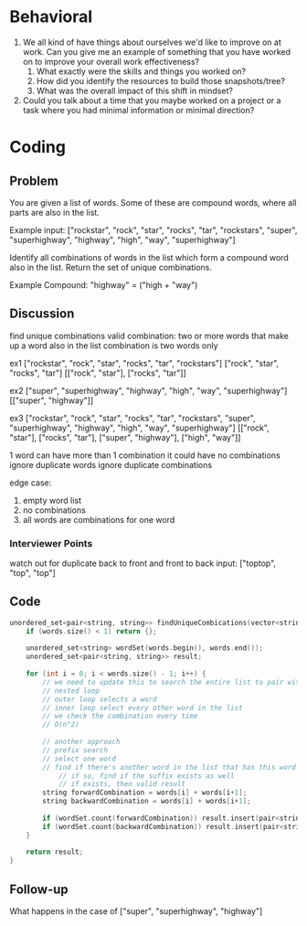 # Behavioral

 1. We all kind of have things about ourselves we'd like to improve on at work. Can you give me an example of something that you have worked on to improve your overall work effectiveness?
	 1. What exactly were the skills and things you worked on?
	 2. How did you identify the resources to build those snapshots/tree?
	 3. What was the overall impact of this shift in mindset?
 2. Could you talk about a time that you maybe worked on a project or a task where you had minimal information or minimal direction?
# Coding
## Problem

You are given a list of words. Some of these are compound words, where all parts are also in the list.

Example input:
["rockstar", "rock", "star", "rocks", "tar", "rockstars", "super", "superhighway", "highway", "high", "way", "superhighway"]

Identify all combinations of words in the list which form a compound word also in the list.
Return the set of unique combinations.

Example Compound: "highway" = ("high + "way")
## Discussion

find unique combinations
    valid combination: two or more words that make up a word also in the list
    combination is two words only

ex1
["rockstar", "rock", "star", "rocks", "tar", "rockstars"]
["rock", "star", "rocks", "tar"]
[["rock", "star"], ["rocks", "tar"]]

ex2
["super", "superhighway", "highway", "high", "way", "superhighway"]
[["super", "highway"]]

ex3
["rockstar", "rock", "star", "rocks", "tar", "rockstars", "super", "superhighway", "highway", "high", "way", "superhighway"]
[["rock", "star"], ["rocks", "tar"], ["super", "highway"], ["high", "way"]]

1 word can have more than 1 combination
it could have no combinations
ignore duplicate words
ignore duplicate combinations

edge case:
1. empty word list
2. no combinations
3. all words are combinations for one word

### Interviewer Points

watch out for duplicate back to front and front to back
input: ["toptop", "top", "top"]
## Code

```cpp
unordered_set<pair<string, string>> findUniqueCombications(vector<string>& words) {
    if (words.size() < 1) return {};
    
    unordered_set<string> wordSet(words.begin(), words.end());
    unordered_set<pair<string, string>> result;
    
    for (int i = 0; i < words.size() - 1; i++) {
        // we need to update this to search the entire list to pair with the word we select
        // nested loop
        // outer loop selects a word
        // inner loop select every other word in the list
        // we check the combination every time
        // O(n^2)
        
        // another approach
        // prefix search
        // select one word
        // find if there's another word in the list that has this word as prefix
            // if so, find if the suffix exists as well
            // if exists, then valid result
        string forwardCombination = words[i] + words[i+1];
        string backwardCombination = words[i] + words[i+1];
        
        if (wordSet.count(forwardCombination)) result.insert(pair<string, string>(words[i], words[i+1]));
        if (wordSet.count(backwardCombination)) result.insert(pair<string, string>(words[i+1], words[i]));
    }
    
    return result;
}
```
## Follow-up

What happens in the case of ["super", "superhighway", "highway"]

